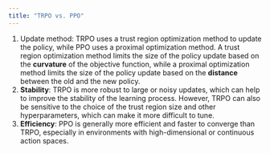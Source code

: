 ```yaml
---
title: "TRPO vs. PPO"
---
```

1. Update method: TRPO uses a trust region optimization method to update the policy, while PPO uses a proximal optimization method. A trust region optimization method limits the size of the policy update based on the **curvature** of the objective function, while a proximal optimization method limits the size of the policy update based on the **distance** between the old and the new policy.
2. **Stability**: TRPO is more robust to large or noisy updates, which can help to improve the stability of the learning process. However, TRPO can also be sensitive to the choice of the trust region size and other hyperparameters, which can make it more difficult to tune.
3. **Efficiency**: PPO is generally more efficient and faster to converge than TRPO, especially in environments with high-dimensional or continuous action spaces.
